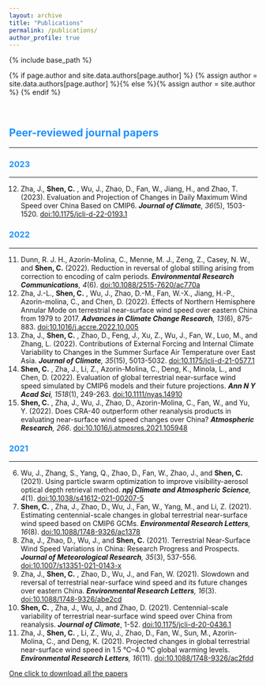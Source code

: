 ```yaml
---
layout: archive
title: "Publications"
permalink: /publications/
author_profile: true
---
```

{% include base_path %}

{% if page.author and site.data.authors[page.author] %}
  {% assign author = site.data.authors[page.author] %}{% else %}{% assign author = site.author %}
{% endif %}


&nbsp;
&nbsp;
## <span style="color:#1E90FF">Peer-reviewed journal papers</span>
------
### <span style="color:#1E90FF">2023</span>
------
12. Zha, J., **Shen, C.** , Wu, J., Zhao, D., Fan, W., Jiang, H., and Zhao, T. (2023). Evaluation and Projection of Changes in Daily Maximum Wind Speed over China Based on CMIP6. _**Journal of Climate**, 36_(5), 1503-1520. [doi:10.1175/jcli-d-22-0193.1](https://journals.ametsoc.org/view/journals/clim/36/5/JCLI-D-22-0193.1.xml)

### <span style="color:#1E90FF">2022</span>
------
11. Dunn, R. J. H., Azorin-Molina, C., Menne, M. J., Zeng, Z., Casey, N. W., and **Shen, C.** (2022). Reduction in reversal of global stilling arising from correction to encoding of calm periods. _**Environmental Research Communications**, 4_(6). [doi:10.1088/2515-7620/ac770a](https://iopscience.iop.org/article/10.1088/2515-7620/ac770a/meta)
10. Zha, J.-L., **Shen, C.** , Wu, J., Zhao, D.-M., Fan, W.-X., Jiang, H.-P., Azorin-molina, C., and Chen, D. (2022). Effects of Northern Hemisphere Annular Mode on terrestrial near-surface wind speed over eastern China from 1979 to 2017. _**Advances in Climate Change Research**, 13_(6), 875-883. [doi:10.1016/j.accre.2022.10.005](https://www.sciencedirect.com/science/article/pii/S1674927822001125)
9. Zha, J., **Shen, C.** , Zhao, D., Feng, J., Xu, Z., Wu, J., Fan, W., Luo, M., and Zhang, L. (2022). Contributions of External Forcing and Internal Climate Variability to Changes in the Summer Surface Air Temperature over East Asia. _**Journal of Climate**, 35_(15), 5013-5032. [doi:10.1175/jcli-d-21-0577.1](https://journals.ametsoc.org/view/journals/clim/35/15/JCLI-D-21-0577.1.xml)
8. **Shen, C.** , Zha, J., Li, Z., Azorin-Molina, C., Deng, K., Minola, L., and Chen, D. (2022). Evaluation of global terrestrial near-surface wind speed simulated by CMIP6 models and their future projections. _**Ann N Y Acad Sci**, 1518_(1), 249-263. [doi:10.1111/nyas.14910](https://nyaspubs.onlinelibrary.wiley.com/doi/full/10.1111/nyas.14910)
7. **Shen, C.** , Zha, J., Wu, J., Zhao, D., Azorin-Molina, C., Fan, W., and Yu, Y. (2022). Does CRA-40 outperform other reanalysis products in evaluating near-surface wind speed changes over China? _**Atmospheric Research**, 266_. [doi:10.1016/j.atmosres.2021.105948](https://www.sciencedirect.com/science/article/pii/S0169809521005044)

### <span style="color:#1E90FF">2021</span>
------
6. Wu, J., Zhang, S., Yang, Q., Zhao, D., Fan, W., Zhao, J., and **Shen, C.** (2021). Using particle swarm optimization to improve visibility-aerosol optical depth retrieval method. _**npj Climate and Atmospheric Science**, 4_(1). [doi:10.1038/s41612-021-00207-5](https://www.nature.com/articles/s41612-021-00207-5)
5. **Shen, C.** , Zha, J., Zhao, D., Wu, J., Fan, W., Yang, M., and Li, Z. (2021). Estimating centennial-scale changes in global terrestrial near-surface wind speed based on CMIP6 GCMs. _**Environmental Research Letters**, 16_(8). [doi:10.1088/1748-9326/ac1378](https://iopscience.iop.org/article/10.1088/1748-9326/ac1378/meta)
4. Zha, J., Zhao, D., Wu, J., and **Shen, C.** (2021). Terrestrial Near-Surface Wind Speed Variations in China: Research Progress and Prospects. _**Journal of Meteorological Research**, 35_(3), 537-556. [doi:10.1007/s13351-021-0143-x](https://link.springer.com/article/10.1007/s13351-021-0143-x)
3. Zha, J., **Shen, C.** , Zhao, D., Wu, J., and Fan, W. (2021). Slowdown and reversal of terrestrial near-surface wind speed and its future changes over eastern China. _**Environmental Research Letters**, 16_(3). [doi:10.1088/1748-9326/abe2cd](https://iopscience.iop.org/article/10.1088/1748-9326/abe2cd/meta)
2. **Shen, C.** , Zha, J., Wu, J., and Zhao, D. (2021). Centennial-scale variability of terrestrial near-surface wind speed over China from reanalysis. _**Journal of Climate**_, 1-52. [doi:10.1175/jcli-d-20-0436.1](https://journals.ametsoc.org/view/journals/clim/34/14/JCLI-D-20-0436.1.xml)
1. Zha, J., **Shen, C.** , Li, Z., Wu, J., Zhao, D., Fan, W., Sun, M., Azorin-Molina, C., and Deng, K. (2021). Projected changes in global terrestrial near-surface wind speed in 1.5 °C–4.0 °C global warming levels. _**Environmental Research Letters**, 16_(11). [doi:10.1088/1748-9326/ac2fdd](https://iopscience.iop.org/article/10.1088/1748-9326/ac2fdd/meta)


[One click to download all the papers](/files/Cheng_papers_2023-04.zip) 

<style>
hr:nth-of-type(1) {
 border-color: #1E90FF !important;
}
hr:nth-of-type(2) {
 border-color: #1E90FF !important;
}
hr:nth-of-type(3) {
 border-color: #1E90FF !important;
}
hr:nth-of-type(4) {
 border-color: #1E90FF !important;
}
</style>